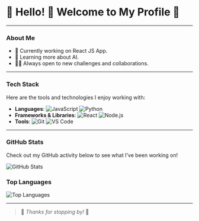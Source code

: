 # 🌸 Hello! 👋 Welcome to My Profile 🌸

---

### About Me
- 💼 Currently working on React JS App.
- 🌱 Learning more about AI.
- 🧗‍♂️ Always open to new challenges and collaborations.

---

### Tech Stack
Here are the tools and technologies I enjoy working with:

- **Languages**: ![JavaScript](https://img.shields.io/badge/JavaScript-FFFFB3?style=for-the-badge&logo=javascript&logoColor=black) ![Python](https://img.shields.io/badge/Python-B3FFEC?style=for-the-badge&logo=python&logoColor=blue)
- **Frameworks & Libraries**: ![React](https://img.shields.io/badge/React-FFB3FF?style=for-the-badge&logo=react&logoColor=blue) ![Node.js](https://img.shields.io/badge/Node.js-B3FFD1?style=for-the-badge&logo=node.js&logoColor=green)
- **Tools**: ![Git](https://img.shields.io/badge/Git-FFB3B3?style=for-the-badge&logo=git&logoColor=red) ![VS Code](https://img.shields.io/badge/VS%20Code-B3B3FF?style=for-the-badge&logo=visual-studio-code&logoColor=blue)

---

### GitHub Stats

Check out my GitHub activity below to see what I've been working on!

![GitHub Stats](https://github-readme-stats.vercel.app/api?username=K3vin-h&show_icons=true&theme=tokyonight&title_color=ffb3ff&icon_color=ffc2e0&text_color=ffffff&bg_color=282828)

### Top Languages

![Top Languages](https://github-readme-stats.vercel.app/api/top-langs/?username=K3vin-h&layout=compact&theme=tokyonight&title_color=ffb3ff&text_color=ffffff&bg_color=282828)

---

> 🌸 *Thanks for stopping by!* 🌸

